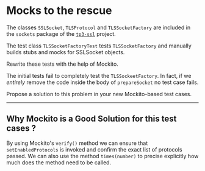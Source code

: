 # Mocks to the rescue

The classes `SSLSocket`, `TLSProtocol` and `TLSSocketFactory` are included in the `sockets` package of the [`tp3-ssl`](../code/tp3-ssl) project.

The test class `TLSSocketFactoryTest` tests `TLSSocketFactory` and manually builds stubs and mocks for SSLSocket objects.

Rewrite these tests with the help of Mockito.

The initial tests fail to completely test the `TLSSockeetFactory`. In fact, if we *entirely* remove the code inside the body of `prepareSocket` no test case fails.

Propose a solution to this problem in your new Mockito-based test cases.

---

## Why Mockito is a Good Solution for this test cases ?
By using Mockito's `verify()` method we can ensure that `setEnabledProtocols` is invoked and confirm the exact list of protocols passed.
We can also use the method `times(number)` to precise explicitly how much does the method need to be called.